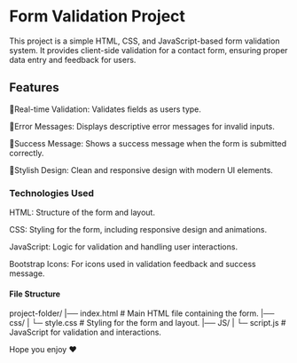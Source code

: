 # Form Validation Project

This project is a simple HTML, CSS, and JavaScript-based form validation system. It provides client-side validation for a contact form, ensuring proper data entry and feedback for users.

## Features

🔵Real-time Validation: Validates fields as users type.

🔵Error Messages: Displays descriptive error messages for invalid inputs.

🔵Success Message: Shows a success message when the form is submitted correctly.

🔵Stylish Design: Clean and responsive design with modern UI elements.

### Technologies Used

HTML: Structure of the form and layout.

CSS: Styling for the form, including responsive design and animations.

JavaScript: Logic for validation and handling user interactions.

Bootstrap Icons: For icons used in validation feedback and success message.

#### File Structure

project-folder/
|── index.html # Main HTML file containing the form.
|── css/
| └─ style.css # Styling for the form and layout.
|── JS/
| └─ script.js # JavaScript for validation and interactions.

Hope you enjoy ❤️

